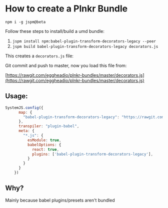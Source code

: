 # How to create a Plnkr Bundle

`npm i -g jspm@beta`

Follow these steps to install/build a umd bundle:

1. `jspm install npm:babel-plugin-transform-decorators-legacy --peer`
2. `jspm build babel-plugin-transform-decorators-legacy decorators.js`

This creates a `decorators.js` file:

Git commit and push to master, now you load this file from:

[https://rawgit.com/eggheadio/plnkr-bundles/master/decorators.js](https://rawgit.com/eggheadio/plnkr-bundles/master/decorators.js)

## Usage:
```js
SystemJS.config({
      map: {
        "babel-plugin-transform-decorators-legacy": "https://rawgit.com/eggheadio/plnkr-bundles/master/decorators.js"     
      },      
      transpiler: "plugin-babel",
      meta: {
        "*.js": {
          esModule: true,
          babelOptions: {
            react: true,
            plugins: ['babel-plugin-transform-decorators-legacy'],
          }
        }
      }
    })
```


## Why?
Mainly because babel plugins/presets aren't bundled